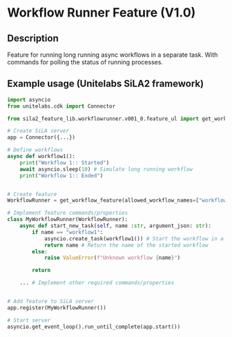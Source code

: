 # Workflow Runner Feature (V1.0)

## Description
Feature for running long running async workflows in a separate task. With commands for polling the status of running processes.

## Example usage (Unitelabs SiLA2 framework)

```python
import asyncio
from unitelabs.cdk import Connector

from sila2_feature_lib.workflowrunner.v001_0.feature_ul import get_workflow_feature

# Create SiLA server
app = Connector({...})

# Define workflows
async def workflow1():
    print("Workflow 1:: Started")
    await asyncio.sleep(10) # Simulate long running workflow
    print("Workflow 1:: Ended")


# Create feature
WorkflowRunner = get_workflow_feature(allowed_workflow_names=["workflow1"])

# Implement feature commands/properties
class MyWorkflowRunner(WorkflowRunner):
    async def start_new_task(self, name :str, argument_json: str):
        if name == "workflow1":
            asyncio.create_task(workflow1()) # Start the workflow in a separate task
            return name # Return the name of the started workflow
        else:
            raise ValueError(f"Unknown workflow {name}")

        return 

    ... # Implement other required commands/properties


# Add feature to SiLA server
app.register(MyWorkflowRunner())

# Start server
asyncio.get_event_loop().run_until_complete(app.start())

```


